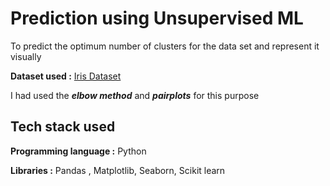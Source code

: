 # Prediction using Unsupervised ML

To predict the optimum number of clusters for the data set and represent it visually

**Dataset used :** [Iris Dataset](https://bit.ly/3kXTdox)

I had used the _**elbow method**_ and _**pairplots**_ for this purpose 

## Tech stack used

**Programming language :** Python

**Libraries :** Pandas , Matplotlib, Seaborn, Scikit learn





